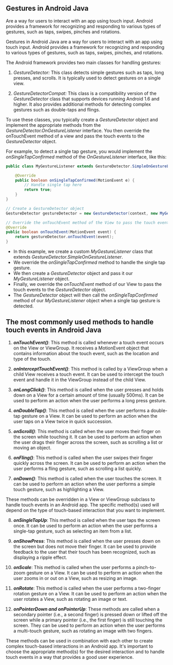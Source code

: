## Gestures in Android Java

Are a way for users to interact with an app using touch input.
Android provides a framework for recognizing and responding to various types of gestures, such as taps, swipes, pinches and rotations.

Gestures in Android Java are a way for users to interact with an app using touch input. Android provides a framework for recognizing and responding to various types of gestures, such as taps, swipes, pinches, and rotations.

The Android framework provides two main classes for handling gestures:

1. _GestureDetector:_ This class detects simple gestures such as taps, long presses, and scrolls. It is typically used to detect gestures on a single view.

2. _GestureDetectorCompat:_ This class is a compatibility version of the _GestureDetector_ class that supports devices running Android 1.6 and higher. It also provides additional methods for detecting complex gestures such as double-taps and flings.

To use these classes, you typically create a _GestureDetector_ object and implement the appropriate methods from the _GestureDetector.OnGestureListener_ interface. You then override the onTouchEvent method of a view and pass the touch events to the _GestureDetector_ object.

For example, to detect a single tap gesture, you would implement the _onSingleTapConfirmed_ method of the _OnGestureListener_ interface, like this:

```java
public class MyGestureListener extends GestureDetector.SimpleOnGestureListener {

    @Override
    public boolean onSingleTapConfirmed(MotionEvent e) {
        // Handle single tap here
        return true;
    }
}

// Create a GestureDetector object
GestureDetector gestureDetector = new GestureDetector(context, new MyGestureListener());

// Override the onTouchEvent method of the View to pass the touch events to the GestureDetector object
@Override
public boolean onTouchEvent(MotionEvent event) {
    return gestureDetector.onTouchEvent(event);
}
```

- In this example, we create a custom _MyGestureListener_ class that extends _GestureDetector.SimpleOnGestureListener_.
- We override the _onSingleTapConfirmed_ method to handle the single tap gesture. 
- We then create a _GestureDetector_ object and pass it our _MyGestureListener_ object. 
- Finally, we override the _onTouchEvent_ method of our View to pass the touch events to the _GestureDetector_ object. 
- The _GestureDetector_ object will then call the _onSingleTapConfirmed_ method of our _MyGestureListener_ object when a single tap gesture is detected.

## The most commonly used methods to handle touch events in Android Java

1. _**onTouchEvent()**_: This method is called whenever a touch event occurs on the View or ViewGroup. It receives a MotionEvent object that contains information about the touch event, such as the location and type of the touch.

2. _**onInterceptTouchEvent()**_: This method is called by a ViewGroup when a child View receives a touch event. It can be used to intercept the touch event and handle it in the ViewGroup instead of the child View.
3. _**onLongClick()**_: This method is called when the user presses and holds down on a View for a certain amount of time (usually 500ms). It can be used to perform an action when the user performs a long press gesture.

4. _**onDoubleTap()**_: This method is called when the user performs a double-tap gesture on a View. It can be used to perform an action when the user taps on a View twice in quick succession.

5. _**onScroll()**_: This method is called when the user moves their finger on the screen while touching it. It can be used to perform an action when the user drags their finger across the screen, such as scrolling a list or moving an object.

6. _**onFling()**_: This method is called when the user swipes their finger quickly across the screen. It can be used to perform an action when the user performs a fling gesture, such as scrolling a list quickly.

7. _**onDown()**_: This method is called when the user touches the screen. It can be used to perform an action when the user performs a simple touch gesture, such as highlighting a View.

These methods can be overridden in a View or ViewGroup subclass to handle touch events in an Android app. The specific method(s) used will depend on the type of touch-based interaction that you want to implement.

8. _**onSingleTapUp**_: This method is called when the user taps the screen once. It can be used to perform an action when the user performs a single-tap gesture, such as selecting an item from a list.

9. _**onShowPress**_: This method is called when the user presses down on the screen but does not move their finger. It can be used to provide feedback to the user that their touch has been recognized, such as displaying a ripple effect.

10. _**onScale**_: This method is called when the user performs a pinch-to-zoom gesture on a View. It can be used to perform an action when the user zooms in or out on a View, such as resizing an image.

11. _**onRotate**_: This method is called when the user performs a two-finger rotation gesture on a View. It can be used to perform an action when the user rotates a View, such as rotating an image or text.

12. _**onPointerDown and onPointerUp**_: These methods are called when a secondary pointer (i.e., a second finger) is pressed down or lifted off the screen while a primary pointer (i.e., the first finger) is still touching the screen. They can be used to perform an action when the user performs a multi-touch gesture, such as rotating an image with two fingers.

These methods can be used in combination with each other to create complex touch-based interactions in an Android app. It's important to choose the appropriate method(s) for the desired interaction and to handle touch events in a way that provides a good user experience.
